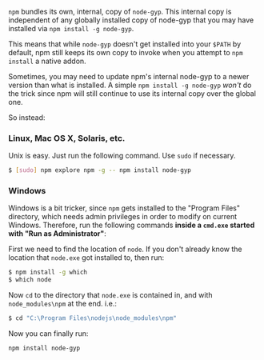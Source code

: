 `npm` bundles its own, internal, copy of `node-gyp`. This internal copy is independent of any globally installed copy of node-gyp that you may have installed via `npm install -g node-gyp`.

This means that while `node-gyp` doesn't get installed into your `$PATH` by default, npm still keeps its own copy to invoke when you attempt to `npm install` a native addon.

Sometimes, you may need to update npm's internal node-gyp to a newer version than what is installed. A simple `npm install -g node-gyp` _won't_ do the trick since npm will still continue to use its internal copy over the global one.

So instead:

### Linux, Mac OS X, Solaris, etc.

Unix is easy. Just run the following command. Use `sudo` if necessary.

``` bash
$ [sudo] npm explore npm -g -- npm install node-gyp
```

### Windows

Windows is a bit tricker, since `npm` gets installed to the "Program Files" directory, which needs admin privileges in order to modify on current Windows. Therefore, run the following commands __inside a `cmd.exe` started with "Run as Administrator"__:

First we need to find the location of `node`. If you don't already know the location that `node.exe` got installed to, then run:

``` bash
$ npm install -g which
$ which node
```

Now `cd` to the directory that `node.exe` is contained in, and with `node_modules\npm` at the end. i.e.:

``` bash
$ cd "C:\Program Files\nodejs\node_modules\npm"
```

Now you can finally run:

``` bash
npm install node-gyp
```